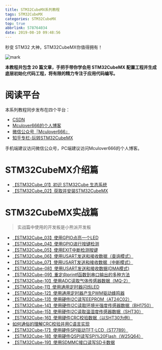 ```yaml
---
title: STM32CubeMX系列教程
tags: STM32CubeMX
categories: STM32CubeMX
top: true
abbrlink: 578764034
date: 2019-08-10 09:48:56
---
```


秒变 STM32 大神，STM32CubeMX你值得拥有！

![mark](http://mculover666.cn/image/20190906/ieVVbmjhuNm8.jpg?imageslim)

<!--more-->

**本教程共包含 20 篇文章，手把手带你学会用 STM32CubeMX 配置工程并生成底层初始化代码工程，将有限的精力专注于应用代码编写。**

# 阅读平台

本系列教程同步发布在四个平台：

- [CSDN](https://blog.csdn.net/Mculover666)
- [Mculover666的个人博客](https://www.mculover666.cn/2019/08/10/2-STM32Cube/【STM32Cube-20】STM32CubeMX系列教程（完结）/)
- [微信公众号『Mculover666』]()
- [知乎专栏-玩转STM32CubeMX](https://zhuanlan.zhihu.com/stm32cube)

手机端建议访问微信公众号，PC端建议访问Mculover666的个人博客。

# STM32CubeMX介绍篇

- [【STM32Cube_01】初识 STM32Cube 生态系统](https://www.mculover666.cn/2019/07/22/2-STM32Cube/【STM32Cube-01】初识%20STM32Cube%20生态系统/)
- [【STM32Cube_02】获取并安装STM32CubeMX](https://www.mculover666.cn/2019/07/23/2-STM32Cube/【STM32Cube-02】获取并安装STM32CubeMX/)

# STM32CubeMX实战篇

>实战篇中使用的开发板是小熊派开发板

- [【STM32Cube_03】使用GPIO点亮一个LED](https://www.mculover666.cn/2019/07/24/2-STM32Cube/【STM32Cube-03】使用GPIO点亮一个LED/)
- [【STM32Cube_04】使用GPIO进行按键检测](https://www.mculover666.cn/2019/07/25/2-STM32Cube/【STM32Cube-04】使用GPIO进行按键检测/)
- [【STM32Cube_05】使用EXIT中断检测按键](https://www.mculover666.cn/2019/07/26/2-STM32Cube/【STM32Cube-05】使用EXIT中断检测按键/)
- [【STM32Cube_06】使用USART发送和接收数据（查询模式）](https://www.mculover666.cn/2019/07/27/2-STM32Cube/【STM32Cube-06】使用USART发送和接收数据(查询模式)/)
- [【STM32Cube_07】使用USART发送和接收数据（中断模式）](https://www.mculover666.cn/2019/07/28/2-STM32Cube/【STM32Cube-07】使用USART发送和接收数据(中断模式)/)
- [【STM32Cube-08】使用USART发送和接收数据(DMA模式)](https://www.mculover666.cn/2019/07/29/2-STM32Cube/【STM32Cube-08】使用USART发送和接收数据(DMA模式)/)
- [【STM32Cube-09】重定向printf函数到串口输出的多种方法](https://www.mculover666.cn/2019/07/30/2-STM32Cube/【STM32Cube-09】重定向printf函数到串口输出的多种方法/)
- [【STM32Cube-10】使用ADC读取气体传感器数据（MQ-2）](https://www.mculover666.cn/2019/07/31/2-STM32Cube/【STM32Cube-10】使用ADC读取气体传感器数据（MQ-2）/)
- [【STM32Cube-11】使用通用定时器闪烁LED](https://www.mculover666.cn/2019/08/01/2-STM32Cube/【STM32Cube-11】使用通用定时器闪烁LED/)
- [【STM32Cube-12】使用通用定时器产生PWM驱动蜂鸣器](https://www.mculover666.cn/2019/08/02/2-STM32Cube/【STM32Cube-12】使用通用定时器产生PWM驱动蜂鸣器/)
- [【STM32Cube-13】使用硬件I2C读写EEPROM（AT24C02）](https://www.mculover666.cn/2019/08/03/2-STM32Cube/【STM32Cube-13】使用硬件I2C读写EEPROM（AT24C02）/)
- [【STM32Cube-14】使用硬件I2C读取环境光强度传感器数据（BH1750）](https://www.mculover666.cn/2019/08/04/2-STM32Cube/【STM32Cube-14】使用硬件I2C读取环境光强度传感器数据（BH1750）/)
- [【STM32Cube-15】使用硬件I2C读取温湿度传感器数据（SHT30）](https://www.mculover666.cn/2019/08/05/2-STM32Cube/【STM32Cube-15】使用硬件I2C读取温湿度传感器数据（SHT30）/)
- [【STM32Cube-16】使用硬件CRC校验数据（以SHT30为例）](https://www.mculover666.cn/2019/08/06/2-STM32Cube/【STM32Cube-16】使用硬件CRC校验数据（以SHT30为例）/)
- [如何通俗的理解CRC校验并用C语言实现](https://www.mculover666.cn/2019/08/06/2-STM32Cube/如何通俗的理解CRC校验并用C语言实现/)
- [【STM32Cube-17】使用硬件SPI驱动TFT-LCD（ST7789）](https://www.mculover666.cn/2019/08/07/2-STM32Cube/【STM32Cube-17】使用硬件SPI驱动TFT-LCD（ST7789）/)
- [【STM32Cube-18】使用硬件QSPI读写SPI%20Flash（W25Q64）](https://www.mculover666.cn/2019/08/08/2-STM32Cube/【STM32Cube-18】使用硬件QSPI读写SPI%20Flash（W25Q64）/)
- [【STM32Cube-19】使用SDMMC接口读写SD卡数据](https://www.mculover666.cn/2019/08/09/2-STM32Cube/【STM32Cube-19】使用SDMMC接口读写SD卡数据/)





